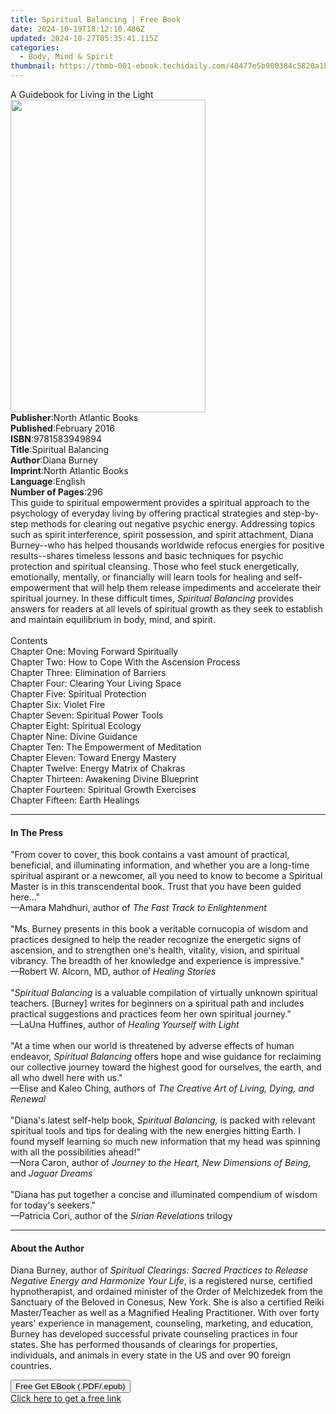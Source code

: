 ```yaml
---
title: Spiritual Balancing | Free Book
date: 2024-10-19T18:12:10.486Z
updated: 2024-10-27T05:35:41.115Z
categories:
  - Body, Mind & Spirit
thumbnail: https://thmb-001-ebook.techidaily.com/48477e5b900384c5820a1ba9a955961f849047d7c30806387839b4498e3e9c4f.jpg
---
```

<main id="book-container">
  <div class="flex flex-col">
    <div class="book-brief flex-1 py-6 px-4 sm:p-6 md:py-10 md:px-8">
      <!-- brief-->
      <div class="book-brief-main">A Guidebook for Living in the Light</div>
    </div>
    <div
      class="book-meta-info flex-1 grid gap-4 col-start-1 col-end-3 row-start-1 sm:mb-6 sm:grid-cols-4 lg:gap-6 lg:col-start-2 lg:row-end-6 lg:row-span-6 lg:mb-0"
    >
      <div
        class="book-meta-info-left place-content-center mt-4 p-4 text-sm leading-6 col-start-2 col-span-2 dark:text-slate-400"
      >
        <img
          class="w-full h-500 object-cover rounded-lg sm:h-255 sm:col-span-2 lg:col-span-full"
          src="https://img-001-ebook.techidaily.com/7d49f62ada5eb8cc5e5a9241a79d50c2e396521c561faf15797ab18920f50cca.jpg"
          alt=""
          width="312"
          height="500"
        />
      </div>
      <div
        class="book-meta-info-right mt-2 col-start-1 row-start-2 col-span-3 self-center"
      >
        <!-- meta data  -->
        <div class="flex flex-col px-4 md:px-8">
          <div class="flex-1">
            <strong>Publisher</strong>:<span class="px-2"
              >North Atlantic Books</span
            >
          </div>
          <div class="flex-1">
            <strong>Published</strong>:<span class="px-2">February 2016</span>
          </div>
          <div class="flex-1">
            <strong>ISBN</strong>:<span class="px-2">9781583949894</span>
          </div>
          <div class="flex-1">
            <strong>Title</strong>:<span class="px-2">Spiritual Balancing</span>
          </div>
          <div class="flex-1">
            <strong>Author</strong>:<span class="px-2">Diana Burney</span>
          </div>
          <div class="flex-1">
            <strong>Imprint</strong>:<span class="px-2"
              >North Atlantic Books</span
            >
          </div>
          <div class="flex-1">
            <strong>Language</strong>:<span class="px-2">English</span>
          </div>
          <div class="flex-1">
            <strong>Number of Pages</strong>:<span class="px-2">296</span>
          </div>
        </div>
      </div>
    </div>
    <div class="book-description flex-1 py-6 px-4 sm:p-6 md:py-10 md:px-8">
      <div class="book-description-main">
        <div accordion-content="" id="description">
          This guide to spiritual empowerment provides a spiritual approach to
          the psychology of everyday living by offering practical strategies and
          step-by-step methods for clearing out negative psychic energy.
          Addressing topics such as spirit interference, spirit possession, and
          spirit attachment, Diana Burney--who has helped thousands worldwide
          refocus energies for positive results--shares timeless lessons and
          basic techniques for psychic protection and spiritual cleansing. Those
          who feel stuck energetically, emotionally, mentally, or financially
          will learn tools for healing and self-empowerment that will help them
          release impediments and accelerate their spiritual journey. In these
          difficult times, <i>Spiritual Balancing</i> provides answers for
          readers at all levels of spiritual growth as they seek to establish
          and maintain equilibrium in body, mind, and spirit.<br />
          &nbsp;<br />
          Contents<br />
          Chapter One: Moving Forward Spiritually<br />
          Chapter Two: How to Cope With the Ascension Process<br />
          Chapter Three: Elimination of Barriers<br />
          Chapter Four: Clearing Your Living Space<br />
          Chapter Five: Spiritual Protection<br />
          Chapter Six: Violet Fire<br />
          Chapter Seven: Spiritual Power Tools<br />
          Chapter Eight: Spiritual Ecology<br />
          Chapter Nine: Divine Guidance<br />
          Chapter Ten: The Empowerment of Meditation<br />
          Chapter Eleven: Toward Energy Mastery<br />
          Chapter Twelve: Energy Matrix of Chakras<br />
          Chapter Thirteen: Awakening Divine Blueprint<br />
          Chapter Fourteen: Spiritual Growth Exercises<br />
          Chapter Fifteen: Earth Healings
        </div>
        <div class="accordion-fader"></div>
      </div>
    </div>
    <div class="book-excerpts flex-1 py-6 px-4 sm:p-6 md:py-10 md:px-8">
      <!-- excerpts-->
      <div class="book-excerpts-main">
        <hr />
        <h4 class="placeholder placeholder-heading">
          <span>In The Press</span>
        </h4>
        <p>
          "From cover to cover, this book contains a vast amount of practical,
          beneficial, and illuminating information, and whether you are a
          long-time spiritual aspirant or a newcomer, all you need to know to
          become a Spiritual Master is in this transcendental book. Trust that
          you have been guided here…"<br />—Amara Mahdhuri, author of
          <i>The Fast Track to Enlightenment<br /><br /></i>"Ms. Burney presents
          in this book a veritable cornucopia of wisdom and practices designed
          to help the reader recognize the energetic signs of ascension, and to
          strengthen one's health, vitality, vision, and spiritual vibrancy. The
          breadth of her knowledge and experience is impressive."<br />—Robert
          W. Alcorn, MD, author of <i>Healing Stories<br /></i><br />"<i
            >Spiritual Balancing</i
          >&nbsp;is a valuable compilation of virtually unknown spiritual
          teachers. [Burney] writes for beginners on a spiritual path and
          includes practical suggestions and practices feom her own spiritual
          journey."<br />—LaUna Huffines, author of
          <i>Healing Yourself with Light<br /><br /></i>"At a time when our
          world is threatened by adverse effects of human endeavor,
          <i>Spiritual Balancing</i>&nbsp;offers hope and wise guidance for
          reclaiming our collective journey toward the highest good for
          ourselves, the earth, and all who dwell here with us."<br />—Elise and
          Kaleo Ching, authors of
          <i>The Creative Art of Living, Dying, and Renewal</i
          ><br /><br />"Diana's latest self-help book,
          <i>Spiritual Balancing,</i> is packed with relevant spiritual tools
          and tips for dealing with the new energies hitting Earth. I found
          myself learning so much new information that my head was spinning with
          all the possibilities ahead!"<br />—Nora Caron, author of
          <i>Journey to the Heart, New Dimensions of Being, </i>and
          <i>Jaguar Dreams</i><br /><br />"Diana has put together a concise and
          illuminated compendium of wisdom for today's seekers."<br />—Patricia
          Cori, author of the <i>Sirian Revelations</i>&nbsp;trilogy
        </p>
      </div>
    </div>
    <div class="book-about-author flex-1 py-6 px-4 sm:p-6 md:py-10 md:px-8">
      <!-- about author-->
      <div class="book-main-author-main">
        <hr />
        <h4 class="placeholder placeholder-heading">
          <span>About the Author</span>
        </h4>
        <p>
          Diana Burney, author of
          <i
            >Spiritual Clearings: Sacred Practices to Release Negative Energy
            and Harmonize Your Life</i
          >, is a registered nurse, certified hypnotherapist, and ordained
          minister of the Order of Melchizedek from the Sanctuary of the Beloved
          in Conesus, New York. She is also a certified Reiki Master/Teacher as
          well as a Magnified Healing Practitioner. With over forty years'
          experience in management, counseling, marketing, and education, Burney
          has developed successful private counseling practices in four states.
          She has performed thousands of clearings for properties, individuals,
          and animals in every state in the US and over 90 foreign countries.
        </p>
      </div>
    </div>
    <div class="book-free-get flex-1 py-6 px-4 sm:p-6 md:py-10 md:px-8">
      <button
        id="btn-free-get"
        class="bg-blue-500 hover:bg-blue-700 text-white font-bold py-2 px-4 rounded"
      >
        Free Get EBook (.PDF/.epub)
      </button>
      <div id="countdown-display" class="px-2 text-lg mt-2"></div>
      <a
        id="free-link"
        class="hidden bg-blue-500 hover:bg-blue-700 text-white font-bold py-2 px-4 rounded"
        href="https://www.ebooks.com/en-us/book/2052331/spiritual-balancing/diana-burney/"
        target="_blank"
        >Click here to get a free link</a
      >
    </div>
    <script>
      let countdownTime = 0;
      let countdownInterval = null;
      document
        .getElementById('btn-free-get')
        .addEventListener('click', startCountdown);
      function startCountdown() {
        countdownTime = new Date().getTime() + 60000 * 3;
        countdownInterval = setInterval(updateCountdown, 1000);
        document.getElementById('btn-free-get').disabled = true;
        document
          .getElementById('btn-free-get')
          .classList.add('bg-gray-500', 'cursor-not-allowed');
      }
      function updateCountdown() {
        let currentTime = new Date().getTime();
        let timeLeft = countdownTime - currentTime;
        let secondsLeft = Math.floor(timeLeft / 1000);
        document.getElementById('countdown-display').innerHTML =
          `Remaining time: ${secondsLeft} seconds.`;
        if (secondsLeft <= 0) {
          clearInterval(countdownInterval);
          document.getElementById('btn-free-get').classList.add('hidden');
          document.getElementById('free-link').classList.remove('hidden');
          document.getElementById('countdown-display').innerHTML = '';
        }
      }
    </script>
  </div>
</main>

<ins class="adsbygoogle"
      style="display:block"
      data-ad-client="ca-pub-7571918770474297"
      data-ad-slot="8358498916"
      data-ad-format="auto"
      data-full-width-responsive="true"></ins>
    